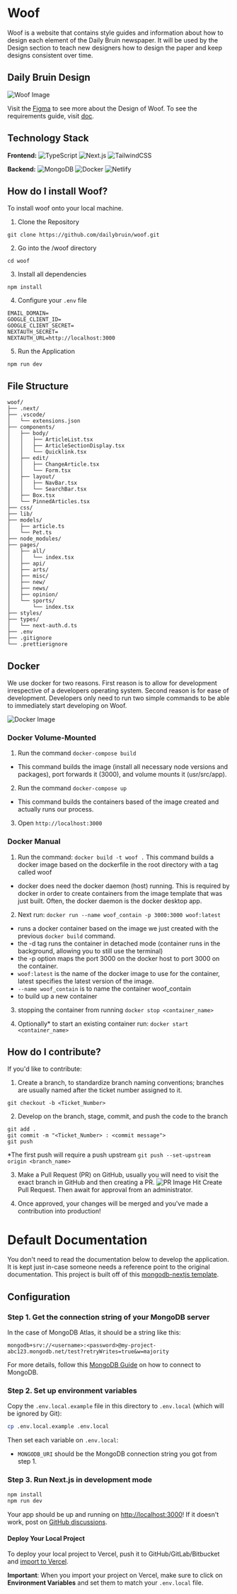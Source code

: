 # Woof 
Woof is a website that contains style guides and information about how to design each element of the Daily Bruin newspaper. It will be used by the Design section to teach new designers how to design the paper and keep designs consistent over time.

## Daily Bruin Design
![Woof Image](./public/Woof_HomePage.png)

Visit the <a href="https://www.figma.com/design/bQuRZ1C2EDqgNmCYui8iqE/woof?node-id=0-1&node-type=canvas" target="_blank">Figma</a> to see more about the Design of Woof. 
To see the requirements guide, visit <a href="https://docs.google.com/document/d/1S7moCvya6fsls2iWeL_YoR239hYyv1JbMTDSRk3CNsk/edit?tab=t.0" target="_blank">doc</a>.


## Technology Stack

**Frontend:**
![TypeScript](https://img.shields.io/badge/-TypeScript-007ACC?style=flat-square&logo=typescript&logoColor=white) 
![Next.js](https://img.shields.io/badge/-Next.js-000000?style=flat-square&logo=next.js&logoColor=white)
![TailwindCSS](https://img.shields.io/badge/-TailwindCSS-38B2AC?style=flat-square&logo=tailwindcss&logoColor=white)

**Backend:**
![MongoDB](https://img.shields.io/badge/-MongoDB-47A248?style=flat-square&logo=mongodb&logoColor=white) 
![Docker](https://img.shields.io/badge/-Docker-2496ED?style=flat-square&logo=docker&logoColor=white) 
![Netlify](https://img.shields.io/badge/-Netlify-00C7B7?style=flat-square&logo=netlify&logoColor=white)

## How do I install Woof?
To install woof onto your local machine. 
1. Clone the Repository
```
git clone https://github.com/dailybruin/woof.git
```
2. Go into the /woof directory
```
cd woof
```
3. Install all dependencies
```
npm install 
```
4. Configure your `.env` file
```
EMAIL_DOMAIN=
GOOGLE_CLIENT_ID=
GOOGLE_CLIENT_SECRET=
NEXTAUTH_SECRET=
NEXTAUTH_URL=http://localhost:3000
```
5. Run the Application 
```
npm run dev
```

## File Structure 
```
woof/
├── .next/
├── .vscode/
│   └── extensions.json
├── components/
│   ├── body/
│   │   ├── ArticleList.tsx
│   │   ├── ArticleSectionDisplay.tsx
│   │   └── Quicklink.tsx
│   ├── edit/
│   │   ├── ChangeArticle.tsx
│   │   └── Form.tsx
│   ├── layout/
│   │   ├── NavBar.tsx
│   │   └── SearchBar.tsx
│   ├── Box.tsx
│   └── PinnedArticles.tsx
├── css/
├── lib/
├── models/
│   ├── article.ts
│   └── Pet.ts
├── node_modules/
├── pages/
│   ├── all/
│   │   └── index.tsx
│   ├── api/
│   ├── arts/
│   ├── misc/
│   ├── new/
│   ├── news/
│   ├── opinion/
│   └── sports/
│       └── index.tsx
├── styles/
├── types/
│   └── next-auth.d.ts
├── .env
├── .gitignore
└── .prettierignore
```

## Docker 
We use docker for two reasons. First reason is to allow for development irrespective of a developers operating system. Second reason is for ease of development. Developers only need to run two simple commands to be able to immediately start developing on Woof.

![Docker Image](./public/Docker_Diagram.png)

### Docker Volume-Mounted 
1. Run the command `docker-compose build` 
- This command builds the image (install all necessary node versions and packages), port forwards it (3000), and volume mounts it (usr/src/app).
2. Run the command `docker-compose up`
- This command builds the containers based of the image created and actually runs our process. 
3. Open `http://localhost:3000`


### Docker Manual 

1. Run the command: `docker build -t woof .`
This command builds a docker image based on the dockerfile in the root directory with a tag called woof 
- docker does need the docker daemon (host) running. This is required by docker in order to create containers from the image template that was just built. Often, the docker daemon is the docker desktop app. 

2. Next run: `docker run --name woof_contain -p 3000:3000 woof:latest`
- runs a docker container based on the image we just created with the previous `docker build` command. 
- the -d tag runs the container in detached mode (container runs in the background, allowing you to still use the terminal)
- the -p option maps the port 3000 on the docker host to port 3000 on the container. 
- `woof:latest` is the name of the docker image to use for the container, latest specifies the latest version of the image. 
- `--name woof_contain` is to name the container woof_contain
- to build up a new container 

3. stopping the container from running `docker stop <container_name>` 

4. Optionally* to start an existing container run: `docker start <container_name>`


## How do I contribute?

If you'd like to contribute:
1. Create a branch, to standardize branch naming conventions; branches are usually named after the ticket number assigned to it.
```
git checkout -b <Ticket_Number>
```
2. Develop on the branch, stage, commit, and push the code to the branch
```
git add .
git commit -m "<Ticket_Number> : <commit message">
git push
```
*The first push will require a push upstream 
```git push --set-upstream origin <branch_name>```


3. Make a Pull Request (PR) on GitHub, usually you will need to visit the exact branch in GitHub and then creating a PR. 
![PR Image](./public/PR_instructions.png)
Hit Create Pull Request. Then await for approval from an administrator.

4. Once approved, your changes will be merged and you've made a contribution into production!


# Default Documentation
You don't need to read the documentation below to develop the application. It is kept just in-case someone needs a reference point to the original documentation. This project is built off of this <a href="https://github.com/vercel/mongodb-starter">mongodb-nextjs template</a>.

## Configuration

### Step 1. Get the connection string of your MongoDB server

In the case of MongoDB Atlas, it should be a string like this:

```
mongodb+srv://<username>:<password>@my-project-abc123.mongodb.net/test?retryWrites=true&w=majority
```

For more details, follow this [MongoDB Guide](https://docs.mongodb.com/guides/server/drivers/) on how to connect to MongoDB.

### Step 2. Set up environment variables

Copy the `.env.local.example` file in this directory to `.env.local` (which will be ignored by Git):

```bash
cp .env.local.example .env.local
```

Then set each variable on `.env.local`:

- `MONGODB_URI` should be the MongoDB connection string you got from step 1.

### Step 3. Run Next.js in development mode

```bash
npm install
npm run dev
```

Your app should be up and running on [http://localhost:3000](http://localhost:3000)! If it doesn't work, post on [GitHub discussions](https://github.com/vercel/next.js/discussions).


#### Deploy Your Local Project

To deploy your local project to Vercel, push it to GitHub/GitLab/Bitbucket and [import to Vercel](https://vercel.com/import/git?utm_source=github&utm_medium=readme&utm_campaign=next-example).

**Important**: When you import your project on Vercel, make sure to click on **Environment Variables** and set them to match your `.env.local` file.



